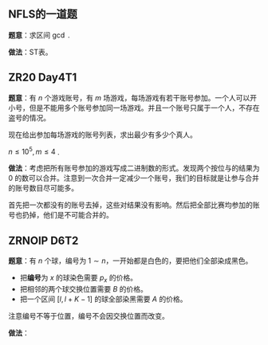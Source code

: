 ## NFLS的一道题

**题意**：求区间 $\gcd$ .

**做法**：ST表。

## ZR20 Day4T1

**题意**：有 $n$ 个游戏账号，有 $m$ 场游戏，每场游戏有若干账号参加。一个人可以开小号，但是不能用多个账号参加同一场游戏。并且一个账号只属于一个人，不存在盗号的情况。

现在给出参加每场游戏的账号列表，求出最少有多少个真人。

$n\leq10^5,m\leq 4$ .

**做法**：考虑把所有账号参加的游戏写成二进制数的形式。发现两个按位与的结果为 $0$ 的数可以合并。注意到一次合并一定减少一个账号，我们的目标就是让参与合并的账号数目尽可能多。

首先把一次都没有的账号去掉，这些对结果没有影响。然后把全部比赛均参加的账号也扔掉，他们是不可能合并的。

## ZRNOIP D6T2

**题意**：有 $n$ 个球，编号为 $1\sim n$，一开始都是白色的，要把他们全部染成黑色。

- 把**编号**为 $x$ 的球染色需要 $p_x$ 的价格。
- 把相邻的两个球交换位置需要 $B$ 的价格。
- 把一个区间 $[l,l+K-1]$ 的球全部染黑需要 $A$ 的价格。

注意编号不等于位置，编号不会因交换位置而改变。

**做法**：